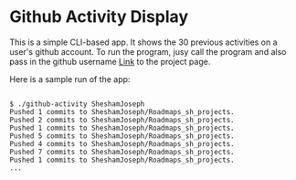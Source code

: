 # Github Activity Display

This is a simple CLI-based app. It shows the 30 previous activities on a user's github account. To run the program, jusy call the program and also pass in the github username
[Link](https://roadmap.sh/projects/github-user-activity) to the project page.

Here is a sample run of the app:
<pre>
<code>
$ ./github-activity SheshamJoseph
Pushed 1 commits to SheshamJoseph/Roadmaps_sh_projects.
Pushed 2 commits to SheshamJoseph/Roadmaps_sh_projects.
Pushed 1 commits to SheshamJoseph/Roadmaps_sh_projects.
Pushed 5 commits to SheshamJoseph/Roadmaps_sh_projects.
Pushed 4 commits to SheshamJoseph/Roadmaps_sh_projects.
Pushed 7 commits to SheshamJoseph/Roadmaps_sh_projects.
Pushed 1 commits to SheshamJoseph/Roadmaps_sh_projects.
...
</code>
</pre>

